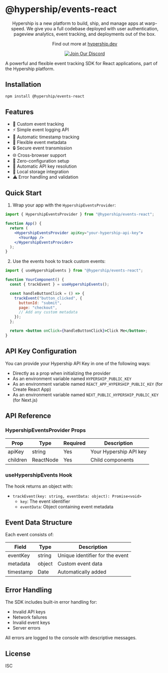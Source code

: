 # @hypership/events-react

<div align="center">
  <p>
    Hypership is a new platform to build, ship, and manage apps at warp-speed. We give you a full codebase deployed with user authentication, pageview analytics, event tracking, and deployments out of the box.
  </p>
  <p>
    Find out more at <a href="https://hypership.dev">hypership.dev</a>
  </p>

[![Join Our Discord](https://img.shields.io/badge/Join%20Our%20Discord-%237289DA.svg?style=for-the-badge&logo=discord&logoColor=white)](https://discord.gg/R2KHzFqGjN)

</div>

A powerful and flexible event tracking SDK for React applications, part of the Hypership platform.

## Installation

```bash
npm install @hypership/events-react
```

## Features

- 🎯 Custom event tracking
- ⚡ Simple event logging API
- 🔄 Automatic timestamp tracking
- 🎨 Flexible event metadata
- 🔒 Secure event transmission
- 🌐 Cross-browser support
- 🚀 Zero-configuration setup
- 🔑 Automatic API key resolution
- 💾 Local storage integration
- ⚠️ Error handling and validation

## Quick Start

1. Wrap your app with the `HypershipEventsProvider`:

```jsx
import { HypershipEventsProvider } from "@hypership/events-react";

function App() {
  return (
    <HypershipEventsProvider apiKey="your-hypership-api-key">
      <YourApp />
    </HypershipEventsProvider>
  );
}
```

2. Use the events hook to track custom events:

```jsx
import { useHypershipEvents } from "@hypership/events-react";

function YourComponent() {
  const { trackEvent } = useHypershipEvents();

  const handleButtonClick = () => {
    trackEvent("button_clicked", {
      buttonId: "submit",
      page: "checkout",
      // Add any custom metadata
    });
  };

  return <button onClick={handleButtonClick}>Click Me</button>;
}
```

## API Key Configuration

You can provide your Hypership API Key in one of the following ways:

- Directly as a prop when initializing the provider
- As an environment variable named `HYPERSHIP_PUBLIC_KEY`
- As an environment variable named `REACT_APP_HYPERSHIP_PUBLIC_KEY` (for Create React App)
- As an environment variable named `NEXT_PUBLIC_HYPERSHIP_PUBLIC_KEY` (for Next.js)

## API Reference

### HypershipEventsProvider Props

| Prop     | Type      | Required | Description            |
| -------- | --------- | -------- | ---------------------- |
| apiKey   | string    | Yes      | Your Hypership API key |
| children | ReactNode | Yes      | Child components       |

### useHypershipEvents Hook

The hook returns an object with:

- `trackEvent(key: string, eventData: object): Promise<void>`
  - `key`: The event identifier
  - `eventData`: Object containing event metadata

## Event Data Structure

Each event consists of:

| Field     | Type   | Description                     |
| --------- | ------ | ------------------------------- |
| eventKey  | string | Unique identifier for the event |
| metadata  | object | Custom event data               |
| timestamp | Date   | Automatically added             |

## Error Handling

The SDK includes built-in error handling for:

- Invalid API keys
- Network failures
- Invalid event keys
- Server errors

All errors are logged to the console with descriptive messages.

## License

ISC
